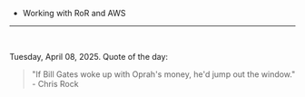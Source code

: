 - Working with RoR and AWS

---

<br>

<!-- quote_marker -->
Tuesday, April 08, 2025. Quote of the day:

> "If Bill Gates woke up with Oprah's money, he'd jump out the window." - Chris Rock
